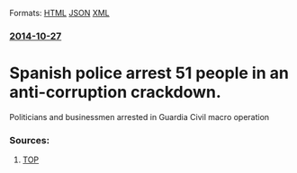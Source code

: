 
Formats: [HTML](/news/2014/10/27/spanish-police-arrest-51-people-in-an-anti-corruption-crackdown.html)  [JSON](/news/2014/10/27/spanish-police-arrest-51-people-in-an-anti-corruption-crackdown.json)  [XML](/news/2014/10/27/spanish-police-arrest-51-people-in-an-anti-corruption-crackdown.xml)  

### [2014-10-27](/news/2014/10/27/index.md)

##### 
# Spanish police arrest 51 people in an anti-corruption crackdown. 

Politicians and businessmen arrested in Guardia Civil macro operation


### Sources:

1. [TOP](http://www.theolivepress.es/spain-news/2014/10/27/breaking-former-government-minister-among-51-arrested-in-massive-anti-corruption-crackdown/)
